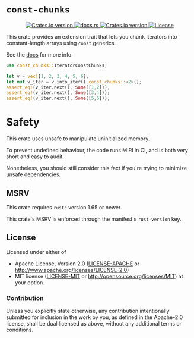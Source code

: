 # `const-chunks`

<div align="center">
  <!-- Version -->
  <a href="https://crates.io/crates/const-chunks">
    <img src="https://img.shields.io/crates/v/const-chunks.svg?style=flat-square"
    alt="Crates.io version" />
  </a>

  <!-- Docs -->
  <a href="https://docs.rs/const-chunks/latest/const_chunks/">
    <img alt="docs.rs" src="https://img.shields.io/docsrs/const-chunks?style=flat-square">
  </a>
  
  <!-- Dependencies -->
  <a href="https://deps.rs/repo/github/LouisGariepy/const-chunks">
    <img src="https://deps.rs/repo/github/LouisGariepy/const-chunks/status.svg?style=flat-square"
    alt="Crates.io version" />
  </a>
 
  <!-- License -->
  <a href="https://github.com/LouisGariepy/const-chunks#License">
    <img src="https://img.shields.io/badge/License-APACHE--2.0%2FMIT-blue?style=flat-square" alt="License">
  </a>

  
</div>


This crate provides an extension trait that lets you chunk iterators into constant-length arrays using `const` generics.

See the [docs](https://docs.rs/const-chunks/latest/const_chunks/) for more info.

```rust
use const_chunks::IteratorConstChunks;

let v = vec![1, 2, 3, 4, 5, 6];
let mut v_iter = v.into_iter().const_chunks::<2>();
assert_eq!(v_iter.next(), Some([1,2]));
assert_eq!(v_iter.next(), Some([3,4]));
assert_eq!(v_iter.next(), Some([5,6]));
```

# Safety
This crate uses unsafe to manipulate uninitialized memory.

To prevent undefined behaviour, the code runs MIRI in CI, and is both very short and easy to audit.

Nonetheless, you should still consider this fact if you're trying to minimize unsafe dependencies.

## MSRV
This crate requires `rustc` version 1.65 or newer.

This crate's MSRV is enforced through the manifest's `rust-version` key.

## License

Licensed under either of
 * Apache License, Version 2.0 ([LICENSE-APACHE](LICENSE-APACHE) or http://www.apache.org/licenses/LICENSE-2.0)
 * MIT license ([LICENSE-MIT](LICENSE-MIT) or http://opensource.org/licenses/MIT)
at your option.

### Contribution

Unless you explicitly state otherwise, any contribution intentionally submitted
for inclusion in the work by you, as defined in the Apache-2.0 license, shall be dual licensed as above, without any
additional terms or conditions.
